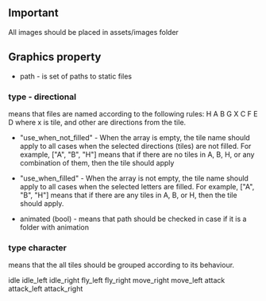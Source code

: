 ## Important

All images should be placed in assets/images folder

## Graphics property

- path - is set of paths to static files

### type - directional

means that files are named according to the following rules:
H A B
G X C
F E D
where x is tile, and other are directions from the tile.

- "use_when_not_filled" - When the array is empty, the tile name should apply to all cases when the selected directions (tiles) are not filled. For example, ["A", "B", "H"] means that if there are no tiles in A, B, H, or any combination of them, then the tile should apply

- "use_when_filled" - When the array is not empty, the tile name should apply to all cases when the selected letters are filled. For example, ["A", "B", "H"] means that if there are any tiles in A, B, or H, then the tile should apply.
- animated (bool) - means that path should be checked in case if it is a folder with animation

### type character

means that the all tiles should be grouped according to its behaviour.

idle
idle_left
idle_right
fly_left
fly_right
move_right
move_left
attack
attack_left
attack_right
